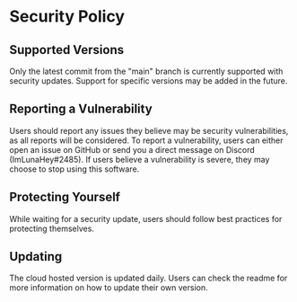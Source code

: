 # Security Policy

## Supported Versions
Only the latest commit from the "main" branch is currently supported with security updates. Support for specific versions may be added in the future.

## Reporting a Vulnerability
Users should report any issues they believe may be security vulnerabilities, as all reports will be considered. To report a vulnerability, users can either open an issue on GitHub or send you a direct message on Discord (ImLunaHey#2485).
If users believe a vulnerability is severe, they may choose to stop using this software.

## Protecting Yourself
While waiting for a security update, users should follow best practices for protecting themselves.

## Updating
The cloud hosted version is updated daily. Users can check the readme for more information on how to update their own version.
